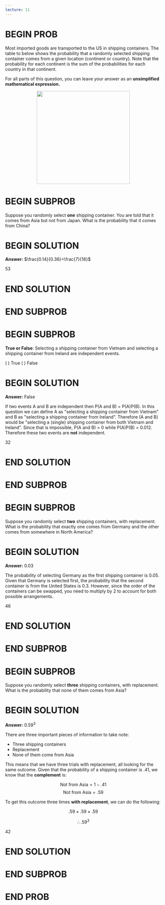 ```yaml
---
lecture: 11
---
```


# BEGIN PROB

Most imported goods are transported to the US in shipping containers.
The table to below shows the probability that a randomly selected
shipping container comes from a given location (continent or country).
Note that the probability for each continent is the sum of the
probabilities for each country in that continent.

For all parts of this question, you can leave your answer as an
**unsimplified mathematical expression.**

<center><img src="../assets/images/sp25-midterm/prob_data.png" width=300></center>

# BEGIN SUBPROB

Suppose you randomly select **one** shipping container. You are told
that it comes from Asia but not from Japan. What is the probability that
it comes from China?

# BEGIN SOLUTION

**Answer:** $\frac{0.14}{0.36}=\frac{7}{18}$

<average>53</average>

# END SOLUTION

# END SUBPROB

# BEGIN SUBPROB

**True or False**: Selecting a shipping container from Vietnam and selecting
a shipping container from Ireland are independent events.

( ) True 
( ) False

# BEGIN SOLUTION

**Answer:** False

If two events A and B are independent then P(A and B) = P(A)P(B). In this question we can define A as "selecting a shipping container from Vietnam" and B as "selecting a shipping container from Ireland". Therefore (A and B) would be "selecting a (single) shipping container from both Vietnam and Ireland". Since that is impossible, P(A and B) = 0 while P(A)P(B) = 0.012. Therefore these two events are **not** independent. 

<average>32</average>

# END SOLUTION

# END SUBPROB

# BEGIN SUBPROB

Suppose you randomly select **two** shipping containers, with
replacement. What is the probability that exactly one comes from Germany
and the other comes from somewhere in North America?

# BEGIN SOLUTION

**Answer:** $0.03$

The probability of selecting Germany as the first shipping container is 0.05. Given that Germany is selected first, the probability that the second container is from the United States is 0.3. However, since the order of the containers can be swapped, you need to multiply by 2 to account for both possible arrangements.

<average>46</average>

# END SOLUTION

# END SUBPROB

# BEGIN SUBPROB

Suppose you randomly select **three** shipping containers, with
replacement. What is the probability that none of them comes from Asia?

# BEGIN SOLUTION

**Answer:** $0.59^{3}$

There are three important pieces of information to take note:

- Three shipping containers
- Replacement
- None of them come from Asia

This means that we have three trials with replacement, all looking for the 
same outcome. Given that the probability of a shipping container is .41, we 
know that the **complement** is:

$$\text{Not from Asia} = 1 - .41$$
$$\text{Not from Asia} = .59$$

To get this outcome three times **with replacement**, we can do the following:

$$.59 \times .59 \times .59$$

$$\therefore .59^3$$

<average>42</average>

# END SOLUTION

# END SUBPROB

# END PROB